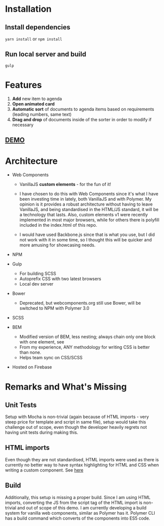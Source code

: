 # Installation

## Install dependencies

`yarn install` or `npm install`

## Run local server and build

`gulp`

# Features

1. **Add** new item to agenda
2. **Open animated card**
3. **Automatic sort** of documents to agenda items based on requirements (leading numbers, same text)
4. **Drag and drop** of documents inside of the sorter in order to modify if necessary

## [DEMO](https://sherpany-challenge.firebaseapp.com/)

# Architecture

* Web Components

  * VanillaJS **custom elements** - for the fun of it!

  * I have chosen to do this with Web Components since it's what I have been investing time in lately, both VanillaJS and with Polymer. My opinion is it provides a robust architecture without having to leave VanillaJS, and being standardised in the HTML/JS standard, it will be a technology that lasts. Also, custom elements v1 were recently implemented in most major browsers, while for others there is polyfill included in the index.html of this repo.

  * I would have used Backbone.js since that is what you use, but I did not work with it in some time, so I thought this will be quicker and more amusing for showcasing needs.

* NPM

* Gulp

  * For building SCSS
  * Autoprefix CSS with two latest browsers
  * Local dev server

* Bower

  * Deprecated, but webcomponents.org still use Bower, will be switched to NPM with Polymer 3.0

* SCSS

* BEM

  * Modified version of BEM, less nesting; always chain only one block with one element, see
  * From my experience, ANY methodology for writing CSS is better than none.
  * Helps team sync on CSS/SCSS

* Hosted on Firebase

# Remarks and What's Missing

## Unit Tests

Setup with Mocha is non-trivial (again because of HTML imports - very steep price for template and script in same file), setup would take this challenge out of scope, even though the developer heavily regrets not having unit tests during making this.

## HTML imports

Even though they are not standardised, HTML imports were used as there is currently no better way to have syntax highlighting for HTML and CSS when writing a custom component.
See [here](https://developer.mozilla.org/en-US/docs/Web/Web_Components/HTML_Imports)

## Build

Additionally, this setup is missing a proper build. Since I am using HTML imports, converting the JS from the script tag of the HTML import is non-trivial and out of scope of this demo. I am currently developing a build system for vanilla web components, similar as Polymer has it. Polymer CLI has a build command which converts of the components into ES5 code.
